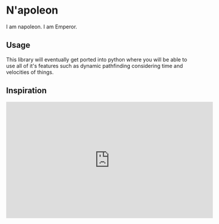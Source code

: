 # N'apoleon

I am napoleon. I am Emperor.

## Usage

This library will eventually get ported into python where you will be able to use all of it's features such as dynamic pathfinding considering time and velocities of things.

## Inspiration

<iframe width="560" height="315" src="https://www.youtube.com/embed/6mORyL4VfmA" frameborder="0" allowfullscreen></iframe>
